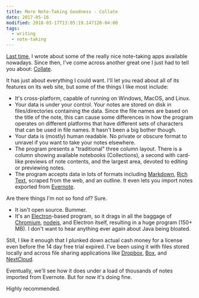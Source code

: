 ```yaml
---
title: More Note-Taking Goodness - Collate
date: 2017-05-16
modified: 2018-03-17T13:05:19.147120-04:00
tags:
  - writing
  - note-taking
---
```


[Last time](https://clartaq.github.io/yo-dave/2017/04/03/2017-04-03-an-embarrassment-of-riches-for-note-taking/), I wrote about some of the really nice note-taking apps available nowadays. Since then, I've come across another great one I just had to tell you about: [Collate](https://collatenotes.com/).

It has just about everything I could want. I'll let you read about all of its features on its web site, but some of the things I like most include:

* It's cross-platform, capable of running on Windows, MacOS, and Linux.
* Your data is under your control. Your notes are stored on disk in files/directories containing the data. Since the file names are based on the title of the note, this can cause some differences in how the program operates on different platforms that have different sets of characters that can be used in file names. It hasn't been a big bother though.
* Your data is (mostly) human readable. No private or obscure format to unravel if you want to take your notes elsewhere.
* The program presents a "traditional" three column layout. There is a column showing available notebooks (Collections), a second with card-like previews of note contents, and the largest area, devoted to editing or previewing notes.
* The program accepts data in lots of formats including [Markdown](https://daringfireball.net/projects/markdown/), [Rich Text](https://en.wikipedia.org/wiki/Rich_Text_Format), scraped from the web, and an outline. It even lets you import notes exported from [Evernote](https://evernote.com/).

Are there things I'm not so fond of? Sure.

* It isn't open source. Bummer.
* It's an [Electron](https://electron.atom.io/)-based program, so it drags in all the baggage of [Chromium](https://en.wikipedia.org/wiki/Chromium_web_browser), [nodejs](https://nodejs.org/en/), and Electron itself, resulting in a huge program (150+ MB). I don't want to hear anything ever again about Java being bloated.
 
Still, I like it enough that I plunked down actual cash money for a license even before the 14 day free trial expired. I've been using it with files stored locally and across file sharing applications like [Dropbox](https://www.dropbox.com/), [Box](https://www.box.com/home), and [NextCloud](https://nextcloud.com/).

Eventually, we'll see how it does under a load of thousands of notes imported from Evernote. But for now it's doing fine.

Highly recommended.

 
